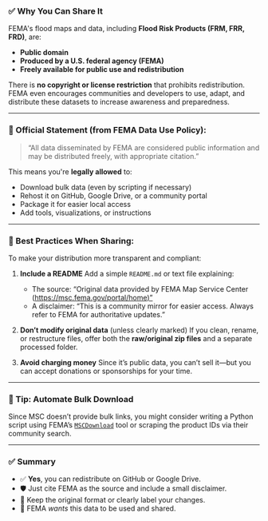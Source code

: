 ### ✅ **Why You Can Share It**

FEMA's flood maps and data, including **Flood Risk Products (FRM, FRR, FRD)**, are:

* **Public domain**
* **Produced by a U.S. federal agency (FEMA)**
* **Freely available for public use and redistribution**

There is **no copyright or license restriction** that prohibits redistribution. FEMA even encourages communities and developers to use, adapt, and distribute these datasets to increase awareness and preparedness.

---

### 📄 Official Statement (from FEMA Data Use Policy):

> “All data disseminated by FEMA are considered public information and may be distributed freely, with appropriate citation.”

This means you're **legally allowed** to:

* Download bulk data (even by scripting if necessary)
* Rehost it on GitHub, Google Drive, or a community portal
* Package it for easier local access
* Add tools, visualizations, or instructions

---

### 📌 Best Practices When Sharing:

To make your distribution more transparent and compliant:

1. **Include a README**
   Add a simple `README.md` or text file explaining:

   * The source: “Original data provided by FEMA Map Service Center ([https://msc.fema.gov/portal/home)”](https://msc.fema.gov/portal/home%29”)
   * A disclaimer: “This is a community mirror for easier access. Always refer to FEMA for authoritative updates.”

2. **Don’t modify original data** (unless clearly marked)
   If you clean, rename, or restructure files, offer both the **raw/original zip files** and a separate processed folder.

3. **Avoid charging money**
   Since it’s public data, you can’t sell it—but you can accept donations or sponsorships for your time.

---

### 🚀 Tip: Automate Bulk Download

Since MSC doesn’t provide bulk links, you might consider writing a Python script using FEMA’s [`MSCDownload`](https://github.com/FEMA/MSCDownload) tool or scraping the product IDs via their community search.

---

### ✅ Summary

* ✅ **Yes**, you can redistribute on GitHub or Google Drive.
* 🛡️ Just cite FEMA as the source and include a small disclaimer.
* 🔄 Keep the original format or clearly label your changes.
* 📢 FEMA *wants* this data to be used and shared.
